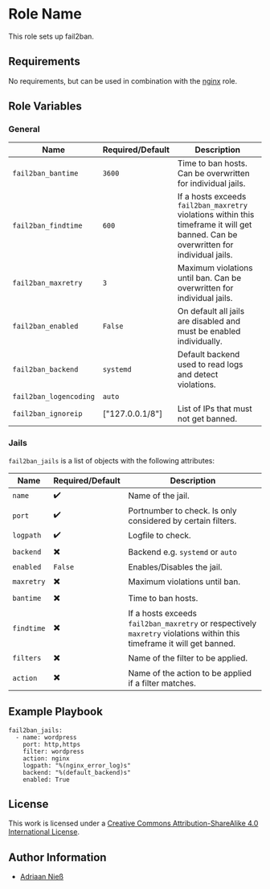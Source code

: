 # Role Name

This role sets up fail2ban.

## Requirements

No requirements, but can be used in combination with the [nginx](https://github.com/stuvusIT/nginx) role. 

## Role Variables

### General

| Name | Required/Default | Description |
|------|------------------|-------------|
| `fail2ban_bantime` | `3600` | Time to ban hosts. Can be overwritten for individual jails. |
| `fail2ban_findtime` | `600` | If a hosts exceeds `fail2ban_maxretry` violations within this timeframe it will get banned. Can be overwritten for individual jails. |
| `fail2ban_maxretry` | `3` | Maximum violations until ban. Can be overwritten for individual jails. |
| `fail2ban_enabled` | `False` | On default all jails are disabled and must be enabled individually. |
| `fail2ban_backend` | `systemd` | Default backend used to read logs and detect violations. |
| `fail2ban_logencoding` | `auto` ||
| `fail2ban_ignoreip` | ["127.0.0.1/8"] | List of IPs that must not get banned. |

### Jails

`fail2ban_jails` is a list of objects with the following attributes:

| Name | Required/Default | Description |
|------|------------------|-------------|
| `name` | :heavy_check_mark: | Name of the jail. |
| `port` | :heavy_check_mark: | Portnumber to check. Is only considered by certain filters. |
| `logpath` | :heavy_check_mark: | Logfile to check. |
| `backend` | :heavy_multiplication_x: | Backend e.g. `systemd` or `auto` |
| `enabled` | `False` | Enables/Disables the jail. |
| `maxretry` | :heavy_multiplication_x: | Maximum violations until ban. |
| `bantime` | :heavy_multiplication_x: | Time to ban hosts. |
| `findtime` | :heavy_multiplication_x: | If a hosts exceeds `fail2ban_maxretry` or respectively `maxretry` violations within this timeframe it will get banned. |
| `filters` | :heavy_multiplication_x: | Name of the filter to be applied. |
| `action` | :heavy_multiplication_x: | Name of the action to be applied if a filter matches. |

## Example Playbook

```
fail2ban_jails:
  - name: wordpress
    port: http,https
    filter: wordpress
    action: nginx
    logpath: "%(nginx_error_log)s"
    backend: "%(default_backend)s"
    enabled: True
```

## License

This work is licensed under a [Creative Commons Attribution-ShareAlike 4.0 International License](https://creativecommons.org/licenses/by-sa/4.0/).


## Author Information

- [Adriaan Nieß](https://github.com/AdriaanNiess)
